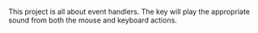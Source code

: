 This project is all about event handlers. The key will play the appropriate sound from both the mouse and keyboard actions. 
